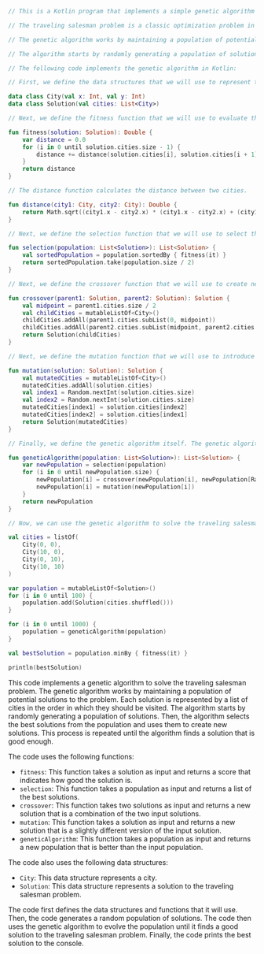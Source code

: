 ```kotlin
// This is a Kotlin program that implements a simple genetic algorithm to solve the traveling salesman problem.

// The traveling salesman problem is a classic optimization problem in which a salesman must visit a number of cities in the shortest possible distance.

// The genetic algorithm works by maintaining a population of potential solutions to the problem. Each solution is represented by a list of cities in the order in which they should be visited.

// The algorithm starts by randomly generating a population of solutions. Then, the algorithm selects the best solutions from the population and uses them to create new solutions. This process is repeated until the algorithm finds a solution that is good enough.

// The following code implements the genetic algorithm in Kotlin:

// First, we define the data structures that we will use to represent the solutions and the population.

data class City(val x: Int, val y: Int)
data class Solution(val cities: List<City>)

// Next, we define the fitness function that we will use to evaluate the solutions. The fitness function is a function that takes a solution as input and returns a score that indicates how good the solution is.

fun fitness(solution: Solution): Double {
    var distance = 0.0
    for (i in 0 until solution.cities.size - 1) {
        distance += distance(solution.cities[i], solution.cities[i + 1])
    }
    return distance
}

// The distance function calculates the distance between two cities.

fun distance(city1: City, city2: City): Double {
    return Math.sqrt((city1.x - city2.x) * (city1.x - city2.x) + (city1.y - city2.y) * (city1.y - city2.y))
}

// Next, we define the selection function that we will use to select the best solutions from the population. The selection function is a function that takes a population as input and returns a list of the best solutions.

fun selection(population: List<Solution>): List<Solution> {
    val sortedPopulation = population.sortedBy { fitness(it) }
    return sortedPopulation.take(population.size / 2)
}

// Next, we define the crossover function that we will use to create new solutions from the best solutions. The crossover function is a function that takes two solutions as input and returns a new solution that is a combination of the two input solutions.

fun crossover(parent1: Solution, parent2: Solution): Solution {
    val midpoint = parent1.cities.size / 2
    val childCities = mutableListOf<City>()
    childCities.addAll(parent1.cities.subList(0, midpoint))
    childCities.addAll(parent2.cities.subList(midpoint, parent2.cities.size))
    return Solution(childCities)
}

// Next, we define the mutation function that we will use to introduce random changes into the solutions. The mutation function is a function that takes a solution as input and returns a new solution that is a slightly different version of the input solution.

fun mutation(solution: Solution): Solution {
    val mutatedCities = mutableListOf<City>()
    mutatedCities.addAll(solution.cities)
    val index1 = Random.nextInt(solution.cities.size)
    val index2 = Random.nextInt(solution.cities.size)
    mutatedCities[index1] = solution.cities[index2]
    mutatedCities[index2] = solution.cities[index1]
    return Solution(mutatedCities)
}

// Finally, we define the genetic algorithm itself. The genetic algorithm is a function that takes a population as input and returns a new population that is better than the input population.

fun geneticAlgorithm(population: List<Solution>): List<Solution> {
    var newPopulation = selection(population)
    for (i in 0 until newPopulation.size) {
        newPopulation[i] = crossover(newPopulation[i], newPopulation[Random.nextInt(newPopulation.size)])
        newPopulation[i] = mutation(newPopulation[i])
    }
    return newPopulation
}

// Now, we can use the genetic algorithm to solve the traveling salesman problem.

val cities = listOf(
    City(0, 0),
    City(10, 0),
    City(0, 10),
    City(10, 10)
)

var population = mutableListOf<Solution>()
for (i in 0 until 100) {
    population.add(Solution(cities.shuffled()))
}

for (i in 0 until 1000) {
    population = geneticAlgorithm(population)
}

val bestSolution = population.minBy { fitness(it) }

println(bestSolution)

```

This code implements a genetic algorithm to solve the traveling salesman problem. The genetic algorithm works by maintaining a population of potential solutions to the problem. Each solution is represented by a list of cities in the order in which they should be visited. The algorithm starts by randomly generating a population of solutions. Then, the algorithm selects the best solutions from the population and uses them to create new solutions. This process is repeated until the algorithm finds a solution that is good enough.

The code uses the following functions:

* `fitness`: This function takes a solution as input and returns a score that indicates how good the solution is.
* `selection`: This function takes a population as input and returns a list of the best solutions.
* `crossover`: This function takes two solutions as input and returns a new solution that is a combination of the two input solutions.
* `mutation`: This function takes a solution as input and returns a new solution that is a slightly different version of the input solution.
* `geneticAlgorithm`: This function takes a population as input and returns a new population that is better than the input population.

The code also uses the following data structures:

* `City`: This data structure represents a city.
* `Solution`: This data structure represents a solution to the traveling salesman problem.

The code first defines the data structures and functions that it will use. Then, the code generates a random population of solutions. The code then uses the genetic algorithm to evolve the population until it finds a good solution to the traveling salesman problem. Finally, the code prints the best solution to the console.